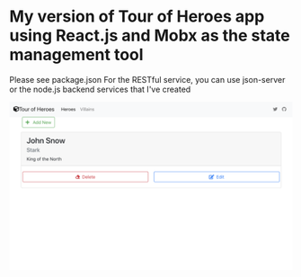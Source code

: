 # My version of Tour of Heroes app using React.js and Mobx as the state management tool

Please see package.json
For the RESTful service, you can use json-server or the node.js backend services that I've created

![screenshot](./screenshot.png)